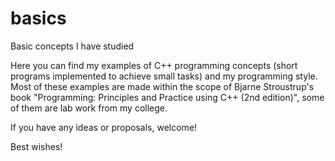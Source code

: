 # basics
Basic concepts I have studied

Here you can find my examples of C++ programming concepts (short programs implemented to achieve small tasks) and my programming style.
Most of these examples are made within the scope of Bjarne Stroustrup's book "Programming: Principles and Practice using C++ (2nd edition)", some of them are lab work from my сollege.

If you have any ideas or proposals, welcome!

Best wishes!

